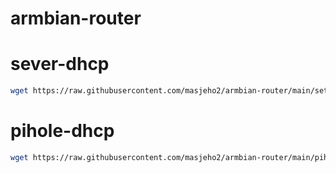# armbian-router

# sever-dhcp
```sh
wget https://raw.githubusercontent.com/masjeho2/armbian-router/main/setup_router.sh && chmod +x setup_router.sh && ./setup_router.sh
```


# pihole-dhcp
```sh
wget https://raw.githubusercontent.com/masjeho2/armbian-router/main/pihole_dhcp.sh && chmod +x pihole_dhcp.sh && ./pihole_dhcp.sh
```